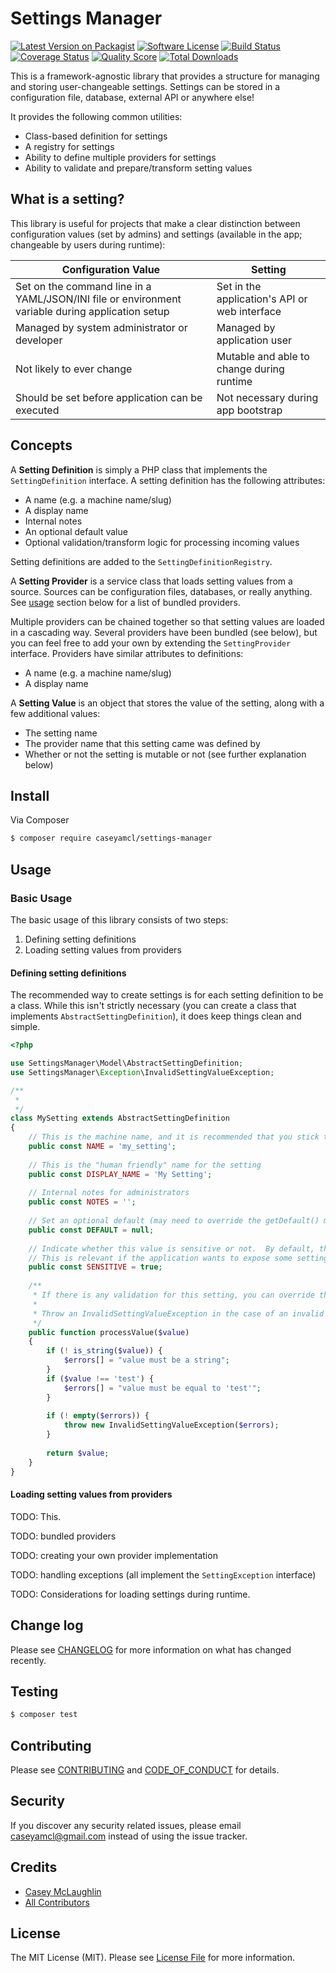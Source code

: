 # Settings Manager

[![Latest Version on Packagist][ico-version]][link-packagist]
[![Software License][ico-license]](LICENSE.md)
[![Build Status][ico-travis]][link-travis]
[![Coverage Status][ico-scrutinizer]][link-scrutinizer]
[![Quality Score][ico-code-quality]][link-code-quality]
[![Total Downloads][ico-downloads]][link-downloads]

This is a framework-agnostic library that provides a structure for managing and storing user-changeable settings.
Settings can be stored in a configuration file, database, external API or anywhere else! 

It provides the following common utilities:

* Class-based definition for settings
* A registry for settings
* Ability to define multiple providers for settings
* Ability to validate and prepare/transform setting values 

## What is a setting?

This library is useful for projects that make a clear distinction between configuration values (set by admins)
and settings (available in the app; changeable by users during runtime):

| Configuration Value                                                                              | Setting                                                            |
| ------------------------------------------------------------------------------------------------ | ------------------------------------------------------------------ |
| Set on the command line in a YAML/JSON/INI file or environment variable during application setup | Set in the application's API or web interface                      |
| Managed by system administrator or developer                                                     | Managed by application user                                        |
| Not likely to ever change                                                                        | Mutable and able to change during runtime                          |
| Should be set before application can be executed                                                 | Not necessary during app bootstrap                                 |

## Concepts

A **Setting Definition** is simply a PHP class that implements the 
`SettingDefinition` interface.  A setting definition has the following attributes:

* A name (e.g. a machine name/slug)
* A display name
* Internal notes
* An optional default value
* Optional validation/transform logic for processing incoming values

Setting definitions are added to the `SettingDefinitionRegistry`.

A **Setting Provider** is a service class that loads setting values from a source.  Sources can be configuration files,
databases, or really anything.  See [usage](#usage) section below for a list of bundled providers.

Multiple providers can be chained together so that setting values are loaded in a cascading way.  Several providers have been bundled (see below), but you can feel free to add
your own by extending the `SettingProvider` interface.  Providers have similar attributes to definitions:

* A name (e.g. a machine name/slug)
* A display name

A **Setting Value** is an object that stores the value of the setting, along with a few additional values:

* The setting name
* The provider name that this setting came was defined by
* Whether or not the setting is mutable or not (see further explanation below)

## Install

Via Composer

``` bash
$ composer require caseyamcl/settings-manager
```

## Usage

### Basic Usage

The basic usage of this library consists of two steps:

1. Defining setting definitions
2. Loading setting values from providers


#### Defining setting definitions

The recommended way to create settings is for each setting definition to be a class.  While this isn't strictly necessary
(you can create a class that implements `AbstractSettingDefinition`), it does keep things clean and simple.

```php
<?php

use SettingsManager\Model\AbstractSettingDefinition;
use SettingsManager\Exception\InvalidSettingValueException;

/**
 * 
 */
class MySetting extends AbstractSettingDefinition
{
    // This is the machine name, and it is recommended that you stick to machine-friendly names (alpha-dash, underscore)
    public const NAME = 'my_setting';
    
    // This is the "human friendly" name for the setting
    public const DISPLAY_NAME = 'My Setting';
    
    // Internal notes for administrators
    public const NOTES = '';
    
    // Set an optional default (may need to override the getDefault() method if complex logic is required)
    public const DEFAULT = null;
    
    // Indicate whether this value is sensitive or not.  By default, this is set to TRUE
    // This is relevant if the application wants to expose some setting values to all users, while hiding other ones
    public const SENSITIVE = true;
    
    /**
     * If there is any validation for this setting, you can override the processValue() method
     * 
     * Throw an InvalidSettingValueException in the case of an invalid value
     */
    public function processValue($value)
    {
        if (! is_string($value)) {
            $errors[] = "value must be a string";
        }
        if ($value !== 'test') {
            $errors[] = "value must be equal to 'test'";
        }
    
        if (! empty($errors)) {
            throw new InvalidSettingValueException($errors);
        }
        
        return $value;
    }
}

```

#### Loading setting values from providers

TODO: This.

TODO: bundled providers

TODO: creating your own provider implementation

TODO: handling exceptions (all implement the `SettingException` interface)

TODO: Considerations for loading settings during runtime.

## Change log

Please see [CHANGELOG](CHANGELOG.md) for more information on what has changed recently.

## Testing

``` bash
$ composer test
```

## Contributing

Please see [CONTRIBUTING](CONTRIBUTING.md) and [CODE_OF_CONDUCT](CODE_OF_CONDUCT.md) for details.

## Security

If you discover any security related issues, please email caseyamcl@gmail.com instead of using the issue tracker.

## Credits

- [Casey McLaughlin][link-author]
- [All Contributors][link-contributors]

## License

The MIT License (MIT). Please see [License File](LICENSE.md) for more information.

[ico-version]: https://img.shields.io/packagist/v/caseyamcl/settings-manager.svg?style=flat-square
[ico-license]: https://img.shields.io/badge/license-MIT-brightgreen.svg?style=flat-square
[ico-travis]: https://img.shields.io/travis/caseyamcl/settings-manager/master.svg?style=flat-square
[ico-scrutinizer]: https://img.shields.io/scrutinizer/coverage/g/caseyamcl/settings-manager.svg?style=flat-square
[ico-code-quality]: https://img.shields.io/scrutinizer/g/caseyamcl/settings-manager.svg?style=flat-square
[ico-downloads]: https://img.shields.io/packagist/dt/caseyamcl/settings-manager.svg?style=flat-square

[link-packagist]: https://packagist.org/packages/caseyamcl/settings-manager
[link-travis]: https://travis-ci.org/caseyamcl/settings-manager
[link-scrutinizer]: https://scrutinizer-ci.com/g/caseyamcl/settings-manager/code-structure
[link-code-quality]: https://scrutinizer-ci.com/g/caseyamcl/settings-manager
[link-downloads]: https://packagist.org/packages/caseyamcl/settings-manager
[link-author]: https://github.com/caseyamcl
[link-contributors]: ../../contributors
